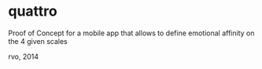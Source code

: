 # quattro

Proof of Concept for a mobile app that allows to define emotional affinity on the 4 given scales

rvo, 2014
